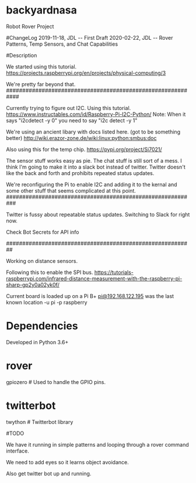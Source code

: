 # backyardnasa
Robot Rover Project

#ChangeLog
2019-11-18, JDL -- First Draft
2020-02-22, JDL -- Rover Patterns, Temp Sensors, and Chat Capabilities

#Description

We started using this tutorial.
https://projects.raspberrypi.org/en/projects/physical-computing/3

We're pretty far beyond that.   
############################################################

Currently trying to figure out I2C.
Using this tutorial.
https://www.instructables.com/id/Raspberry-Pi-I2C-Python/
Note: When it says "i2cdetect -y 0" you need to say "i2c detect -y 1"

We're using an ancient libary with docs listed here. (got to be something better)
http://wiki.erazor-zone.de/wiki:linux:python:smbus:doc

Also using this for the temp chip.
https://pypi.org/project/Si7021/

The sensor stuff works easy as pie.   The chat stuff is still sort of a mess.
I think I'm going to make it into a slack bot instead of twitter.  Twitter doesn't
like the back and forth and prohibits repeated status updates.

We're reconfiguring the Pi to enable I2C and adding it to the kernal and some
other stuff that seems complicated at this point.
###########################################################

Twitter is fussy about repeatable status updates.   Switching to Slack for right now.

Check Bot Secrets for API info

##########################################################

Working on distance sensors.

Following this to enable the SPI bus.
https://tutorials-raspberrypi.com/infrared-distance-measurement-with-the-raspberry-pi-sharp-gp2y0a02yk0f/



Current board is loaded up on a Pi B+
pi@192.168.122.195 was the last known location
-u pi -p raspberry



# Dependencies
Developed in Python 3.6+

# rover
gpiozero  # Used to handle the GPIO pins.

# twitterbot
twython # Twitterbot library

#TODO

We have it running in simple patterns and looping through a rover command interface.

We need to add eyes so it learns object avoidance.

Also get twitter bot up and running.
